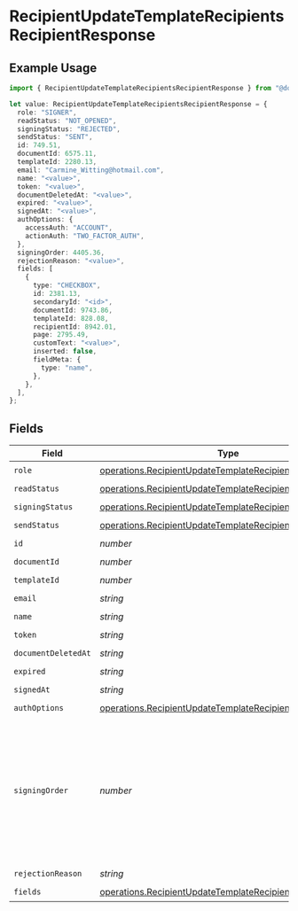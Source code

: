 # RecipientUpdateTemplateRecipientsRecipientResponse

## Example Usage

```typescript
import { RecipientUpdateTemplateRecipientsRecipientResponse } from "@documenso/sdk-typescript/models/operations";

let value: RecipientUpdateTemplateRecipientsRecipientResponse = {
  role: "SIGNER",
  readStatus: "NOT_OPENED",
  signingStatus: "REJECTED",
  sendStatus: "SENT",
  id: 749.51,
  documentId: 6575.11,
  templateId: 2280.13,
  email: "Carmine_Witting@hotmail.com",
  name: "<value>",
  token: "<value>",
  documentDeletedAt: "<value>",
  expired: "<value>",
  signedAt: "<value>",
  authOptions: {
    accessAuth: "ACCOUNT",
    actionAuth: "TWO_FACTOR_AUTH",
  },
  signingOrder: 4405.36,
  rejectionReason: "<value>",
  fields: [
    {
      type: "CHECKBOX",
      id: 2381.13,
      secondaryId: "<id>",
      documentId: 9743.86,
      templateId: 828.08,
      recipientId: 8942.01,
      page: 2795.49,
      customText: "<value>",
      inserted: false,
      fieldMeta: {
        type: "name",
      },
    },
  ],
};
```

## Fields

| Field                                                                                                                                  | Type                                                                                                                                   | Required                                                                                                                               | Description                                                                                                                            |
| -------------------------------------------------------------------------------------------------------------------------------------- | -------------------------------------------------------------------------------------------------------------------------------------- | -------------------------------------------------------------------------------------------------------------------------------------- | -------------------------------------------------------------------------------------------------------------------------------------- |
| `role`                                                                                                                                 | [operations.RecipientUpdateTemplateRecipientsRoleResponse](../../models/operations/recipientupdatetemplaterecipientsroleresponse.md)   | :heavy_check_mark:                                                                                                                     | N/A                                                                                                                                    |
| `readStatus`                                                                                                                           | [operations.RecipientUpdateTemplateRecipientsReadStatus](../../models/operations/recipientupdatetemplaterecipientsreadstatus.md)       | :heavy_check_mark:                                                                                                                     | N/A                                                                                                                                    |
| `signingStatus`                                                                                                                        | [operations.RecipientUpdateTemplateRecipientsSigningStatus](../../models/operations/recipientupdatetemplaterecipientssigningstatus.md) | :heavy_check_mark:                                                                                                                     | N/A                                                                                                                                    |
| `sendStatus`                                                                                                                           | [operations.RecipientUpdateTemplateRecipientsSendStatus](../../models/operations/recipientupdatetemplaterecipientssendstatus.md)       | :heavy_check_mark:                                                                                                                     | N/A                                                                                                                                    |
| `id`                                                                                                                                   | *number*                                                                                                                               | :heavy_check_mark:                                                                                                                     | N/A                                                                                                                                    |
| `documentId`                                                                                                                           | *number*                                                                                                                               | :heavy_check_mark:                                                                                                                     | N/A                                                                                                                                    |
| `templateId`                                                                                                                           | *number*                                                                                                                               | :heavy_check_mark:                                                                                                                     | N/A                                                                                                                                    |
| `email`                                                                                                                                | *string*                                                                                                                               | :heavy_check_mark:                                                                                                                     | N/A                                                                                                                                    |
| `name`                                                                                                                                 | *string*                                                                                                                               | :heavy_check_mark:                                                                                                                     | N/A                                                                                                                                    |
| `token`                                                                                                                                | *string*                                                                                                                               | :heavy_check_mark:                                                                                                                     | N/A                                                                                                                                    |
| `documentDeletedAt`                                                                                                                    | *string*                                                                                                                               | :heavy_check_mark:                                                                                                                     | N/A                                                                                                                                    |
| `expired`                                                                                                                              | *string*                                                                                                                               | :heavy_check_mark:                                                                                                                     | N/A                                                                                                                                    |
| `signedAt`                                                                                                                             | *string*                                                                                                                               | :heavy_check_mark:                                                                                                                     | N/A                                                                                                                                    |
| `authOptions`                                                                                                                          | [operations.RecipientUpdateTemplateRecipientsAuthOptions](../../models/operations/recipientupdatetemplaterecipientsauthoptions.md)     | :heavy_check_mark:                                                                                                                     | N/A                                                                                                                                    |
| `signingOrder`                                                                                                                         | *number*                                                                                                                               | :heavy_check_mark:                                                                                                                     | The order in which the recipient should sign the document. Only works if the document is set to sequential signing.                    |
| `rejectionReason`                                                                                                                      | *string*                                                                                                                               | :heavy_check_mark:                                                                                                                     | N/A                                                                                                                                    |
| `fields`                                                                                                                               | [operations.RecipientUpdateTemplateRecipientsField](../../models/operations/recipientupdatetemplaterecipientsfield.md)[]               | :heavy_check_mark:                                                                                                                     | N/A                                                                                                                                    |